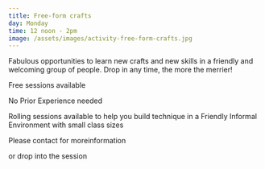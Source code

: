 ```yaml
---
title: Free-form crafts
day: Monday
time: 12 noon - 2pm
image: /assets/images/activity-free-form-crafts.jpg
---
```

Fabulous opportunities to learn new crafts and new skills in a friendly and welcoming group of people. Drop in any time, the more the merrier!

Free sessions available

No Prior Experience needed

Rolling sessions available to help you build technique in a Friendly Informal Environment with small class sizes

Please contact for moreinformation

or drop into the session
